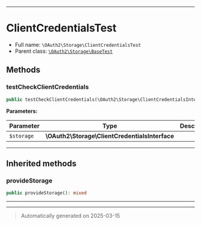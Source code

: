 ***

# ClientCredentialsTest





* Full name: `\OAuth2\Storage\ClientCredentialsTest`
* Parent class: [`\OAuth2\Storage\BaseTest`](./BaseTest.md)




## Methods


### testCheckClientCredentials



```php
public testCheckClientCredentials(\OAuth2\Storage\ClientCredentialsInterface $storage): mixed
```








**Parameters:**

| Parameter | Type | Description |
|-----------|------|-------------|
| `$storage` | **\OAuth2\Storage\ClientCredentialsInterface** |  |





***


## Inherited methods


### provideStorage



```php
public provideStorage(): mixed
```












***


***
> Automatically generated on 2025-03-15
